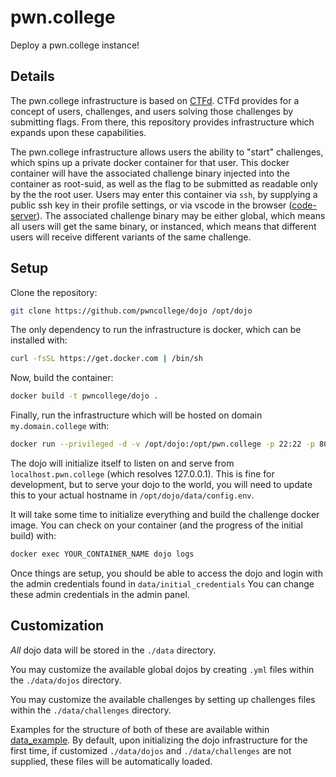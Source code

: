 # pwn.college

Deploy a pwn.college instance!

## Details

The pwn.college infrastructure is based on [CTFd](https://github.com/CTFd/CTFd).
CTFd provides for a concept of users, challenges, and users solving those challenges by submitting flags.
From there, this repository provides infrastructure which expands upon these capabilities.

The pwn.college infrastructure allows users the ability to "start" challenges, which spins up a private docker container for that user.
This docker container will have the associated challenge binary injected into the container as root-suid, as well as the flag to be submitted as readable only by the the root user.
Users may enter this container via `ssh`, by supplying a public ssh key in their profile settings, or via vscode in the browser ([code-server](https://github.com/cdr/code-server)).
The associated challenge binary may be either global, which means all users will get the same binary, or instanced, which means that different users will receive different variants of the same challenge.

## Setup

Clone the repository:
```sh
git clone https://github.com/pwncollege/dojo /opt/dojo
```

The only dependency to run the infrastructure is docker, which can be installed with:
```sh
curl -fsSL https://get.docker.com | /bin/sh
```

Now, build the container:
```sh
docker build -t pwncollege/dojo .
```

Finally, run the infrastructure which will be hosted on domain `my.domain.college` with:
```sh
docker run --privileged -d -v /opt/dojo:/opt/pwn.college -p 22:22 -p 80:80 -p 443:443 pwncollege/dojo
```

The dojo will initialize itself to listen on and serve from `localhost.pwn.college` (which resolves 127.0.0.1).
This is fine for development, but to serve your dojo to the world, you will need to update this to your actual hostname in `/opt/dojo/data/config.env`.

It will take some time to initialize everything and build the challenge docker image.
You can check on your container (and the progress of the initial build) with:
```sh
docker exec YOUR_CONTAINER_NAME dojo logs
```

Once things are setup, you should be able to access the dojo and login with the admin credentials found in `data/initial_credentials`
You can change these admin credentials in the admin panel.

## Customization

*All* dojo data will be stored in the `./data` directory.

You may customize the available global dojos by creating `.yml` files within the `./data/dojos` directory.

You may customize the available challenges by setting up challenges files within the `./data/challenges` directory.

Examples for the structure of both of these are available within [data_example](./data_example). By default, upon initializing the dojo infrastructure for the first time, if customized `./data/dojos` and `./data/challenges` are not supplied, these files will be automatically loaded.
